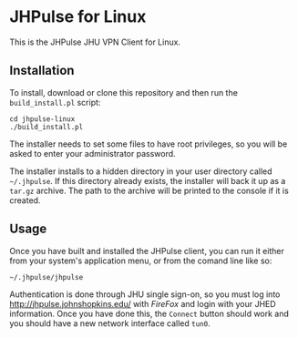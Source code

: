 JHPulse for Linux
=================

This is the JHPulse JHU VPN Client for Linux.

Installation
------------

To install, download or clone this repository and
then run the `build_install.pl` script:

```
cd jhpulse-linux
./build_install.pl
```

The installer needs to set some files to have root
privileges, so you will be asked to enter your
administrator password.

The installer installs to a hidden directory in
your user directory called `~/.jhpulse`. If this
directory already exists, the installer will back
it up as a `tar.gz` archive. The path to the archive
will be printed to the console if it is created.

Usage
-----

Once you have built and installed the JHPulse
client, you can run it either from your system's
application menu, or from the comand line like so:

```
~/.jhpulse/jhpulse
```

Authentication is done through JHU single sign-on,
so you must log into
http://jhpulse.johnshopkins.edu/ with *FireFox* and
login with your JHED information.  Once you have
done this, the `Connect` button should work and you
should have a new network interface called `tun0`.
